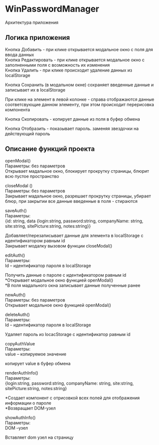 # WinPasswordManager
Архитектура приложения 

## Логика приложения

Кнопка Добавить - при клике открывается модальное окно с поля для ввода данных\
Кнопка Редактировать - при клике открывается модальное окно с заполненными поля с возможность их изменения\
Кнопка Удалить - при клике происходит удаление данных из localStorage

Кнопка Сохранить (в модальном окне) сохраняет введенные данные и записывает их в localStorage

При клике на элемент в левой колонке - справа отображаются данные соответсвующие данном элементу, при этом происходит перерисовка компонента

Кнопка Скопировать - копирует данные из поля в буфер обмена

Кнопка Отобразить - показывает пароль. заменяя звездочки на действующий пароль

## Описание функций проекта

openModal()\
Параметры: без параметров\
Открывает мадальное окно, блокирует прокрутку страницы, блюрит всю пустое пространство

сloseModal ()\
Параметры: без параметров\
Закрывает мадальное окно, разрешает прокрутку страницы, убирает блюр, при закрытии все данные введенные в поля  - стираются

saveAuth()\
Параметры:\
{id: string, data {login:string, password:string, companyName: string, site:string, sitePicture:string, notes:string}}

Добавляет/перезаписывает данные для элемента в localStorage с идентификатором равным id\
Закрывает модалку вызовом функции сloseModal()

editAuth()\
Параметры:\
Id – идентификатор пароля в localStorage

Получить данные о пароле с идентификатором равным id\
*Открывает модальное окно функцией openModal()\
*В поля мадального окна записывает данные полученные ранее

newAuth()\
Параметры: без параметров\
Открывает модальное окно функцией openModal()

deleteAuth()\
Параметры: \
Id – идентификатор пароля в localStorage

Удаляет пароль из locacStorage с идентификатор равным id

copyAuthValue\
Параметры: \
value – копируемое значение

копирует value в буфер обмена

renderAuthInfo()\
Параметры: \
{login:string, password:string, companyName: string, site:string, sitePicture:string, notes:string}

*Создает компонент с отрисовкой всех полей для отображения информации о пароле\
*Возвращает DOM-узел

showAuthInfo()\
Параметры: \
DOM –узел

Вставляет dom узел на страницу








